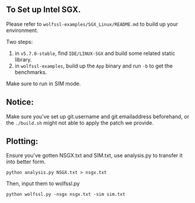 ## To Set up Intel SGX.
Please refer to `wolfssl-examples/SGX_Linux/README.md` to build up your environment.

Two steps:
1. in `v5.7.0-stable`, find `IDE/LINUX-SGX` and build some related static library.
2. in `wolfssl-examples`, build up the `App` binary and run `-b` to get the benchmarks.

Make sure to run in SIM mode.

## Notice:
Make sure you've set up git.username and git.emailaddress beforehand, or the `./build.sh` might not able to apply the patch we provide.

## Plotting:
Ensure you've gotten NSGX.txt and SIM.txt, use analysis.py to transfer it into better form.
```
python analysis.py NSGX.txt > nsgx.txt
```
Then, input them to wolfssl.py
```
python wolfssl.py -nsgx nsgx.txt -sim sim.txt
```